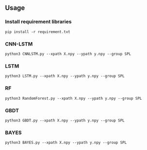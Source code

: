 ## Usage

### Install requirement libraries

```
pip install -r requirement.txt
```

### CNN-LSTM

```
python3 CNNLSTM.py --xpath X.npy --ypath y.npy --group SPL
```

### LSTM

```
python3 LSTM.py --xpath X.npy --ypath y.npy --group SPL
```

### RF

```
python3 RandomForest.py --xpath X.npy --ypath y.npy --group SPL
```

### GBDT

```
python3 GBDT.py --xpath X.npy --ypath y.npy --group SPL
```

### BAYES

```
python3 BAYES.py --xpath X.npy --ypath y.npy --group SPL
```

